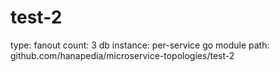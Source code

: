 # test-2
type: fanout
count: 3
db instance: per-service
go module path: github.com/hanapedia/microservice-topologies/test-2

